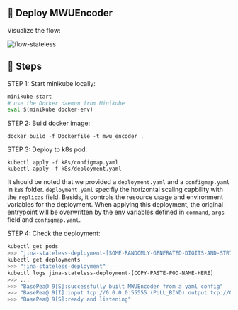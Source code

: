 ## 🚀 Deploy MWUEncoder

Visualize the flow:

![flow-stateless](imgs/flow.svg)

## 🚀 Steps

STEP 1: Start minikube locally:

```python
minikube start
# use the Docker daemon from Minikube
eval $(minikube docker-env)
```

STEP 2: Build docker image:

```
docker build -f Dockerfile -t mwu_encoder .
```

STEP 3: Deploy to k8s pod:

```
kubectl apply -f k8s/configmap.yaml 
kubectl apply -f k8s/deployment.yaml 
```

It should be noted that we provided a `deployment.yaml` and a `configmap.yaml` in `k8s` folder. `deployment.yaml` specifiy the horizontal scaling capbility with the `replicas` field. Besids, it controls the resource usage and environment variables for the deployment. When applying this deployment, the original entrypoint will be overwritten by the env variables defined in `command`, `args` field and `configmap.yaml`.

STEP 4: Check the deployment:

```python
kubectl get pods
>>> "jina-stateless-deployment-[SOME-RANDOMLY-GENERATED-DIGITS-AND-STRINGS]"
kubectl get deployments
>>> "jina-stateless-deployment"
kubectl logs jina-stateless-deployment-[COPY-PASTE-POD-NAME-HERE]
>>> ...
>>> "BasePea@ 9[S]:successfully built MWUEncoder from a yaml config"
>>> "BasePea@ 9[I]:input tcp://0.0.0.0:55555 (PULL_BIND) output tcp://0.0.0.0:55556 (PUSH_BIND) control over tcp://0.0.0.0:48853 (PAIR_BIND)"
>>> "BasePea@ 9[S]:ready and listening"
```




